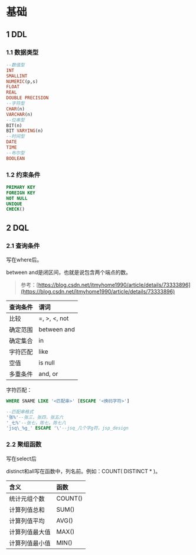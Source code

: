 # 基础

## 1 DDL

### 1.1 数据类型

```sql
--数值型
INT
SMALLINT
NUMERIC(p,s)
FLOAT
REAL
DOUBLE PRECISION
--字符型
CHAR(n)
VARCHAR(n)
--位串型
BIT(n)
BIT VARYING(n)
--时间型
DATE
TIME
--布尔型
BOOLEAN
```

### 1.2 约束条件

```sql
PRIMARY KEY
FOREIGN KEY
NOT NULL
UNIQUE
CHECK()

```

## 2 DQL

### 2.1 查询条件

写在where后。

between and是闭区间，也就是说包含两个端点的数。

> 参考：[https://blog.csdn.net/itmyhome1990/article/details/73333896](https://blog.csdn.net/itmyhome1990/article/details/73333896)

| 查询条件 | 谓词 |
| :--- | :--- |
| 比较 | =, &gt;, &lt;, not |
| 确定范围 | between and |
| 确定集合 | in |
| 字符匹配 | like |
| 空值 | is null |
| 多重条件 | and, or |

字符匹配：

```sql
WHERE SNAME LIKE '<匹配串>' [ESCAPE '<换码字符>']

--匹配串格式
'张%'--张三，张四，张五六
'_七%'--张七，陈七，陈七八
'jsq\_%g_' ESCAPE '\'--jsq_几个字g符，jsp_design
```

### 2.2 聚组函数

写在select后

distinct和all写在函数中，列名前。例如：COUNT\( DISTINCT \* \)。

| 含义 | 函数 |
| :--- | :--- |
| 统计元组个数 | COUNT\(\) |
| 计算列值总和 | SUM\(\) |
| 计算列值平均 | AVG\(\) |
| 计算列值最大值 | MAX\(\) |
| 计算列值最小值 | MIN\(\) |

